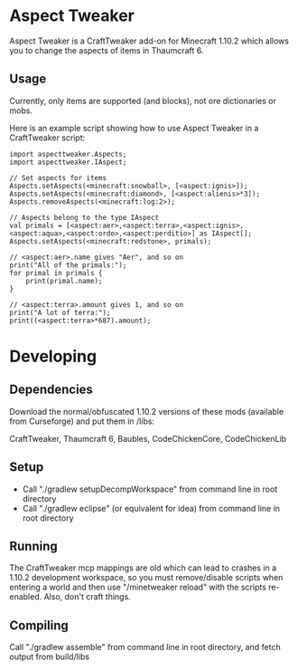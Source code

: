 # Aspect Tweaker
Aspect Tweaker is a CraftTweaker add-on for Minecraft 1.10.2 which allows you to change the aspects of items in Thaumcraft 6.

## Usage
Currently, only items are supported (and blocks), not ore dictionaries or mobs.

Here is an example script showing how to use Aspect Tweaker in a CraftTweaker script:

```
import aspecttweaker.Aspects;
import aspecttweaker.IAspect;

// Set aspects for items
Aspects.setAspects(<minecraft:snowball>, [<aspect:ignis>]);
Aspects.setAspects(<minecraft:diamond>, [<aspect:alienis>*3]);
Aspects.removeAspects(<minecraft:log:2>);

// Aspects belong to the type IAspect
val primals = [<aspect:aer>,<aspect:terra>,<aspect:ignis>,<aspect:aqua>,<aspect:ordo>,<aspect:perditio>] as IAspect[];
Aspects.setAspects(<minecraft:redstone>, primals);

// <aspect:aer>.name gives "Aer", and so on
print("All of the primals:");
for primal in primals {
    print(primal.name);
}

// <aspect:terra>.amount gives 1, and so on
print("A lot of terra:");
print((<aspect:terra>*687).amount);
```

# Developing
## Dependencies
Download the normal/obfuscated 1.10.2 versions of these mods (available from Curseforge) and put them in /libs:

CraftTweaker, Thaumcraft 6, Baubles, CodeChickenCore, CodeChickenLib

## Setup
* Call "./gradlew setupDecompWorkspace" from command line in root directory
* Call "./gradlew eclipse" (or equivalent for idea) from command line in root directory

## Running
The CraftTweaker mcp mappings are old which can lead to crashes in a 1.10.2 development workspace, so you must remove/disable scripts when entering a world and then use "/minetweaker reload" with the scripts re-enabled. Also, don't craft things.

## Compiling
Call "./gradlew assemble" from command line in root directory, and fetch output from build/libs